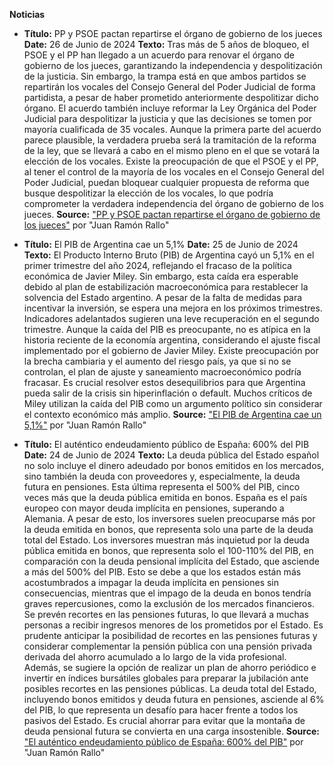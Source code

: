**Noticias**

- **Título:** PP y PSOE pactan repartirse el órgano de gobierno de los jueces
**Date:** 26 de Junio de 2024
**Texto:** Tras más de 5 años de bloqueo, el PSOE y el PP han llegado a un acuerdo para renovar el órgano de gobierno de los jueces, garantizando la independencia y despolitización de la justicia. Sin embargo, la trampa está en que ambos partidos se repartirán los vocales del Consejo General del Poder Judicial de forma partidista, a pesar de haber prometido anteriormente despolitizar dicho órgano. El acuerdo también incluye reformar la Ley Orgánica del Poder Judicial para despolitizar la justicia y que las decisiones se tomen por mayoría cualificada de 35 vocales. Aunque la primera parte del acuerdo parece plausible, la verdadera prueba será la tramitación de la reforma de la ley, que se llevará a cabo en el mismo pleno en el que se votará la elección de los vocales. Existe la preocupación de que el PSOE y el PP, al tener el control de la mayoría de los vocales en el Consejo General del Poder Judicial, puedan bloquear cualquier propuesta de reforma que busque despolitizar la elección de los vocales, lo que podría comprometer la verdadera independencia del órgano de gobierno de los jueces.
**Source:** ["PP y PSOE pactan repartirse el órgano de gobierno de los jueces"](https://www.youtube.com/watch?v=lKQqPiWNO9s&ab_channel=JuanRam%C3%B3nRallo) por "Juan Ramón Rallo"

- **Título:** El PIB de Argentina cae un 5,1%
**Date:** 25 de Junio de 2024
**Texto:** El Producto Interno Bruto (PIB) de Argentina cayó un 5,1% en el primer trimestre del año 2024, reflejando el fracaso de la política económica de Javier Miley. Sin embargo, esta caída era esperable debido al plan de estabilización macroeconómica para restablecer la solvencia del Estado argentino. A pesar de la falta de medidas para incentivar la inversión, se espera una mejora en los próximos trimestres. Indicadores adelantados sugieren una leve recuperación en el segundo trimestre. Aunque la caída del PIB es preocupante, no es atípica en la historia reciente de la economía argentina, considerando el ajuste fiscal implementado por el gobierno de Javier Miley. Existe preocupación por la brecha cambiaria y el aumento del riesgo país, ya que si no se controlan, el plan de ajuste y saneamiento macroeconómico podría fracasar. Es crucial resolver estos desequilibrios para que Argentina pueda salir de la crisis sin hiperinflación o default. Muchos críticos de Miley utilizan la caída del PIB como un argumento político sin considerar el contexto económico más amplio.
**Source:** ["El PIB de Argentina cae un 5,1%"](https://www.youtube.com/watch?v=TJ80p5AAKPM&ab_channel=JuanRam%C3%B3nRallo) por "Juan Ramón Rallo"

- **Título:** El auténtico endeudamiento público de España: 600% del PIB
**Date:** 24 de Junio de 2024
**Texto:** La deuda pública del Estado español no solo incluye el dinero adeudado por bonos emitidos en los mercados, sino también la deuda con proveedores y, especialmente, la deuda futura en pensiones. Esta última representa el 500% del PIB, cinco veces más que la deuda pública emitida en bonos. España es el país europeo con mayor deuda implícita en pensiones, superando a Alemania. A pesar de esto, los inversores suelen preocuparse más por la deuda emitida en bonos, que representa solo una parte de la deuda total del Estado. Los inversores muestran más inquietud por la deuda pública emitida en bonos, que representa solo el 100-110% del PIB, en comparación con la deuda pensional implícita del Estado, que asciende a más del 500% del PIB. Esto se debe a que los estados están más acostumbrados a impagar la deuda implícita en pensiones sin consecuencias, mientras que el impago de la deuda en bonos tendría graves repercusiones, como la exclusión de los mercados financieros. Se prevén recortes en las pensiones futuras, lo que llevará a muchas personas a recibir ingresos menores de los prometidos por el Estado. Es prudente anticipar la posibilidad de recortes en las pensiones futuras y considerar complementar la pensión pública con una pensión privada derivada del ahorro acumulado a lo largo de la vida profesional. Además, se sugiere la opción de realizar un plan de ahorro periódico e invertir en índices bursátiles globales para preparar la jubilación ante posibles recortes en las pensiones públicas. La deuda total del Estado, incluyendo bonos emitidos y deuda futura en pensiones, asciende al 6% del PIB, lo que representa un desafío para hacer frente a todos los pasivos del Estado. Es crucial ahorrar para evitar que la montaña de deuda pensional futura se convierta en una carga insostenible.
**Source:** ["El auténtico endeudamiento público de España: 600% del PIB"](https://www.youtube.com/watch?v=Qs6BdBHiLwM&ab_channel=JuanRam%C3%B3nRallo) por "Juan Ramón Rallo"